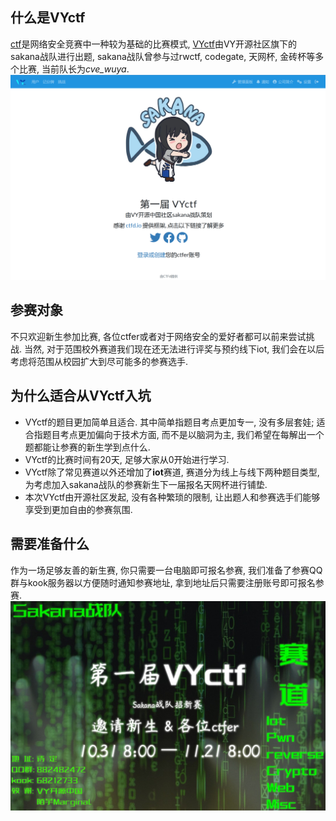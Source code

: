 ## 什么是VYctf
[ctf](https://ctf-wiki.org/)是网络安全竞赛中一种较为基础的比赛模式, [VYctf](https://www.bilibili.com/video/BV1q84y1m7JD)由VY开源社区旗下的sakana战队进行出题, sakana战队曾参与过rwctf, codegate, 天网杯, 金砖杯等多个比赛, 当前队长为*cve_wuya*.
![](./主页.png)
## 参赛对象
不只欢迎新生参加比赛, 各位ctfer或者对于网络安全的爱好者都可以前来尝试挑战. 当然, 对于范围校外赛道我们现在还无法进行评奖与预约线下iot, 我们会在以后考虑将范围从校园扩大到尽可能多的参赛选手.
## 为什么适合从VYctf入坑
* VYctf的题目更加简单且适合. 其中简单指题目考点更加专一, 没有多层套娃; 适合指题目考点更加偏向于技术方面, 而不是以脑洞为主, 我们希望在每解出一个题都能让参赛的新生学到点什么.
* VYctf的比赛时间有20天, 足够大家从0开始进行学习.
* VYctf除了常见赛道以外还增加了**iot**赛道, 赛道分为线上与线下两种题目类型, 为考虑加入sakana战队的参赛新生下一届报名天网杯进行铺垫.
* 本次VYctf由开源社区发起, 没有各种繁琐的限制, 让出题人和参赛选手们能够享受到更加自由的参赛氛围.
## 需要准备什么
作为一场足够友善的新生赛, 你只需要一台电脑即可报名参赛, 我们准备了参赛QQ群与kook服务器以方便随时通知参赛地址, 拿到地址后只需要注册账号即可报名参赛.
![](./宣传图2.jpg)